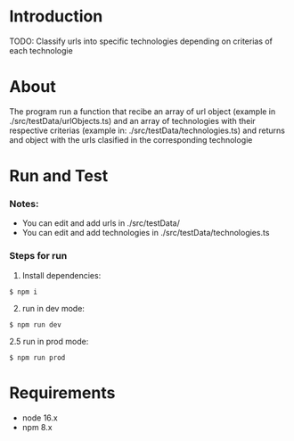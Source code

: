 # Introduction 
TODO: Classify urls into specific technologies depending on criterias of each technologie

# About
The program run a function that recibe an array of url object (example in ./src/testData/urlObjects.ts) and an array of technologies with their respective criterias (example in: ./src/testData/technologies.ts) and returns and object with the urls clasified in the corresponding technologie

# Run and Test
### Notes:
- You can edit and add urls in ./src/testData/
- You can edit and add technologies in ./src/testData/technologies.ts
### Steps for run
1. Install dependencies: 
  ```
  $ npm i
  ```
2. run in dev mode: 
  ```
  $ npm run dev
  ```
2.5 run in prod mode: 
  ```
  $ npm run prod
  ```
# Requirements
- node 16.x
- npm 8.x